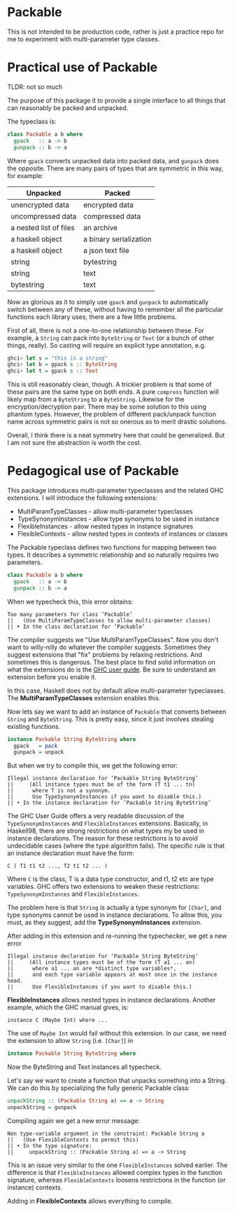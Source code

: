 # Packable

This is not intended to be production code, rather is just a practice repo for
me to experiment with multi-parameter type classes.

# Practical use of Packable

TLDR: not so much

The purpose of this package it to provide a single interface to all things that
can reasonably be packed and unpacked.

The typeclass is:

```haskell
class Packable a b where
  gpack   :: a -> b
  gunpack :: b -> a
```

Where `gpack` converts unpacked data into packed data, and `gunpack` does the
opposite. There are many pairs of types that are symmetric in this way, for example:


 Unpacked               | Packed
 ---------------------- | ----------------------
 unencrypted data       | encrypted data
 uncompressed data      | compressed data
 a nested list of files | an archive
 a haskell object       | a binary serialization
 a haskell object       | a json text file
 string                 | bytestring
 string                 | text
 bytestring             | text

Now as glorious as it to simply use `gpack` and `gunpack` to automatically
switch between any of these, without having to remember all the particular
functions each library uses, there are a few little problems.

First of all, there is not a one-to-one relationship between these. For
example, a `String` can pack into `ByteString` or `Text` (or a bunch of other
things, really). So casting will require an explicit type annotation, e.g.

```haskell
ghci> let s = "this is a string"
ghci> let b = gpack s :: ByteString
ghci> let t = gpack s :: Text
```

This is still reasonably clean, though. A trickier problem is that some of
these pairs are the same type on both ends. A pure `compress` function will
likely map from a `ByteString` to a `ByteString`. Likewise for the
encryption/decryption pair. There may be some solution to this using phantom
types. However, the problem of different pack/unpack function name across
symmetric pairs is not so onerous as to merit drastic solutions.

Overall, I think there is a neat symmetry here that could be generalized. But
I am not sure the abstraction is worth the cost.

# Pedagogical use of Packable

This package introduces multi-parameter typeclasses and the related GHC
extensions. I will introduce the following extensions:

 * MultiParamTypeClasses - allow multi-parameter typeclasses
 * TypeSynonymInstances - allow type synonyms to be used in instance
 * FlexibleInstances - allow nested types in instance signatures
 * FlexibleContexts - allow nested types in contexts of instances or classes

The Packable typeclass defines two functions for mapping between two types. It
describes a symmetric relationship and so naturally requires two parameters.

```haskell
class Packable a b where
  gpack   :: a -> b
  gunpack :: b -> a
```

When we typecheck this, this error obtains:

```
Too many parameters for class ‘Packable’
||   (Use MultiParamTypeClasses to allow multi-parameter classes)
|| • In the class declaration for ‘Packable’
```

The compiler suggests we "Use MultiParamTypeClasses". Now you don't want to
willy-nilly do whatever the compiler suggests. Sometimes they suggest
extensions that "fix" problems by relaxing restrictions. And sometimes this is
dangerous. The best place to find solid information on what the extensions do
is the [GHC user
guide](https://downloads.haskell.org/~ghc/6.12.2/docs/html/users_guide/index.html).
Be sure to understand an extension before you enable it.

In this case, Haskell does not by default allow multi-parameter typeclasses.
The **MultiParamTypeClasses** extension enables this.

Now lets say we want to add an instance of `Packable` that converts between
`String` and `ByteString`. This is pretty easy, since it just involves stealing
existing functions.

```haskell
instance Packable String ByteString where
  gpack   = pack
  gunpack = unpack
```

But when we try to compile this, we get the following error:

```
Illegal instance declaration for ‘Packable String ByteString’
||     (All instance types must be of the form (T t1 ... tn)
||      where T is not a synonym.
||      Use TypeSynonymInstances if you want to disable this.)
|| • In the instance declaration for ‘Packable String ByteString’
```


The GHC User Guide offers a very readable discussion of the
`TypeSynonymInstances` and `FlexibleInstances` extensions. Basically, in
Haskell98, there are strong restrictions on what types my be used in instance
declarations. The reason for these restrictions is to avoid undecidable cases
(where the type algorithm fails). The specific rule is that an instance
declaration must have the form:

```
C ( T1 t1 t2 ..., T2 t1 t2 ... )
```

Where `C` is the class, T is a data type constructor, and t1, t2 etc are type
variables. GHC offers two extensions to weaken these restrictions:
`TypeSynonymInstances` and `FlexibleInstances`.

The problem here is that `String` is actually a type synonym for `[Char]`, and
type synonyms cannot be used in instance declarations. To allow this, you must,
as they suggest, add the **TypeSynonymInstances** extension.

After adding in this extension and re-running the typechecker, we get a new error

```
Illegal instance declaration for ‘Packable String ByteString’
||     (All instance types must be of the form (T a1 ... an)
||      where a1 ... an are *distinct type variables*,
||      and each type variable appears at most once in the instance head.
||      Use FlexibleInstances if you want to disable this.)
```

**FlexibleInstances** allows nested types in instance declarations. Another example, which the GHC manual gives, is:

```
instance C (Maybe Int) where ...
```

The use of `Maybe Int` would fail without this extension. In our case, we need the extension to allow `String` (i.e. `[Char]`) in

```haskell
instance Packable String ByteString where
```

Now the ByteString and Text instances all typecheck.

Let's say we want to create a function that unpacks something into a String. We can do this by specializing the fully generic Packable class:

```haskell
unpackString :: (Packable String a) => a -> String
unpackString = gunpack
```

Compiling again we get a new error message:

```
Non type-variable argument in the constraint: Packable String a
||   (Use FlexibleContexts to permit this)
|| • In the type signature:
||     unpackString :: (Packable String a) => a -> String
```

This is an issue very similar to the one `FlexibleInstances` solved earlier. The difference is that `FlexibleInstances` allowed complex types in the function signature, whereas `FlexibleContexts` loosens restrictions in the function (or instance) contexts.

Adding in **FlexibleContexts** allows everything to compile.
